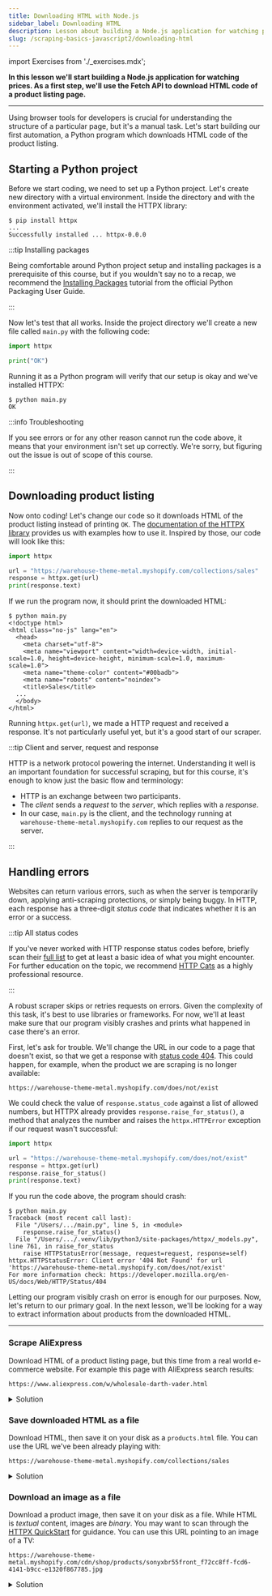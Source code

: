 ```yaml
---
title: Downloading HTML with Node.js
sidebar_label: Downloading HTML
description: Lesson about building a Node.js application for watching prices. Using the Fetch API to download HTML code of a product listing page.
slug: /scraping-basics-javascript2/downloading-html
---
```


import Exercises from './_exercises.mdx';

**In this lesson we'll start building a Node.js application for watching prices. As a first step, we'll use the Fetch API to download HTML code of a product listing page.**

---

Using browser tools for developers is crucial for understanding the structure of a particular page, but it's a manual task. Let's start building our first automation, a Python program which downloads HTML code of the product listing.

## Starting a Python project

Before we start coding, we need to set up a Python project. Let's create new directory with a virtual environment. Inside the directory and with the environment activated, we'll install the HTTPX library:

```text
$ pip install httpx
...
Successfully installed ... httpx-0.0.0
```

:::tip Installing packages

Being comfortable around Python project setup and installing packages is a prerequisite of this course, but if you wouldn't say no to a recap, we recommend the [Installing Packages](https://packaging.python.org/en/latest/tutorials/installing-packages/) tutorial from the official Python Packaging User Guide.

:::

Now let's test that all works. Inside the project directory we'll create a new file called `main.py` with the following code:

```py
import httpx

print("OK")
```

Running it as a Python program will verify that our setup is okay and we've installed HTTPX:

```text
$ python main.py
OK
```

:::info Troubleshooting

If you see errors or for any other reason cannot run the code above, it means that your environment isn't set up correctly. We're sorry, but figuring out the issue is out of scope of this course.

:::

## Downloading product listing

Now onto coding! Let's change our code so it downloads HTML of the product listing instead of printing `OK`. The [documentation of the HTTPX library](https://www.python-httpx.org/) provides us with examples how to use it. Inspired by those, our code will look like this:

```py
import httpx

url = "https://warehouse-theme-metal.myshopify.com/collections/sales"
response = httpx.get(url)
print(response.text)
```

If we run the program now, it should print the downloaded HTML:

```text
$ python main.py
<!doctype html>
<html class="no-js" lang="en">
  <head>
    <meta charset="utf-8">
    <meta name="viewport" content="width=device-width, initial-scale=1.0, height=device-height, minimum-scale=1.0, maximum-scale=1.0">
    <meta name="theme-color" content="#00badb">
    <meta name="robots" content="noindex">
    <title>Sales</title>
  ...
  </body>
</html>
```

Running `httpx.get(url)`, we made a HTTP request and received a response. It's not particularly useful yet, but it's a good start of our scraper.

:::tip Client and server, request and response

HTTP is a network protocol powering the internet. Understanding it well is an important foundation for successful scraping, but for this course, it's enough to know just the basic flow and terminology:

- HTTP is an exchange between two participants.
- The _client_ sends a _request_ to the _server_, which replies with a _response_.
- In our case, `main.py` is the client, and the technology running at `warehouse-theme-metal.myshopify.com` replies to our request as the server.

:::

## Handling errors

Websites can return various errors, such as when the server is temporarily down, applying anti-scraping protections, or simply being buggy. In HTTP, each response has a three-digit _status code_ that indicates whether it is an error or a success.

:::tip All status codes

If you've never worked with HTTP response status codes before, briefly scan their [full list](https://developer.mozilla.org/en-US/docs/Web/HTTP/Status) to get at least a basic idea of what you might encounter. For further education on the topic, we recommend [HTTP Cats](https://http.cat/) as a highly professional resource.

:::

A robust scraper skips or retries requests on errors. Given the complexity of this task, it's best to use libraries or frameworks. For now, we'll at least make sure that our program visibly crashes and prints what happened in case there's an error.

First, let's ask for trouble. We'll change the URL in our code to a page that doesn't exist, so that we get a response with [status code 404](https://developer.mozilla.org/en-US/docs/Web/HTTP/Status/404). This could happen, for example, when the product we are scraping is no longer available:

```text
https://warehouse-theme-metal.myshopify.com/does/not/exist
```

We could check the value of `response.status_code` against a list of allowed numbers, but HTTPX already provides `response.raise_for_status()`, a method that analyzes the number and raises the `httpx.HTTPError` exception if our request wasn't successful:

```py
import httpx

url = "https://warehouse-theme-metal.myshopify.com/does/not/exist"
response = httpx.get(url)
response.raise_for_status()
print(response.text)
```

If you run the code above, the program should crash:

```text
$ python main.py
Traceback (most recent call last):
  File "/Users/.../main.py", line 5, in <module>
    response.raise_for_status()
  File "/Users/.../.venv/lib/python3/site-packages/httpx/_models.py", line 761, in raise_for_status
    raise HTTPStatusError(message, request=request, response=self)
httpx.HTTPStatusError: Client error '404 Not Found' for url 'https://warehouse-theme-metal.myshopify.com/does/not/exist'
For more information check: https://developer.mozilla.org/en-US/docs/Web/HTTP/Status/404
```

Letting our program visibly crash on error is enough for our purposes. Now, let's return to our primary goal. In the next lesson, we'll be looking for a way to extract information about products from the downloaded HTML.

---

<Exercises />

### Scrape AliExpress

Download HTML of a product listing page, but this time from a real world e-commerce website. For example this page with AliExpress search results:

```text
https://www.aliexpress.com/w/wholesale-darth-vader.html
```

<details>
  <summary>Solution</summary>

  ```py
  import httpx

  url = "https://www.aliexpress.com/w/wholesale-darth-vader.html"
  response = httpx.get(url)
  response.raise_for_status()
  print(response.text)
  ```

</details>

### Save downloaded HTML as a file

Download HTML, then save it on your disk as a `products.html` file. You can use the URL we've been already playing with:

```text
https://warehouse-theme-metal.myshopify.com/collections/sales
```

<details>
  <summary>Solution</summary>

  Right in your Terminal or Command Prompt, you can create files by _redirecting output_ of command line programs:

  ```text
  python main.py > products.html
  ```

  If you want to use Python instead, it offers several ways how to create files. The solution below uses [pathlib](https://docs.python.org/3/library/pathlib.html):

  ```py
  import httpx
  from pathlib import Path

  url = "https://warehouse-theme-metal.myshopify.com/collections/sales"
  response = httpx.get(url)
  response.raise_for_status()
  Path("products.html").write_text(response.text)
  ```

</details>

### Download an image as a file

Download a product image, then save it on your disk as a file. While HTML is _textual_ content, images are _binary_. You may want to scan through the [HTTPX QuickStart](https://www.python-httpx.org/quickstart/) for guidance. You can use this URL pointing to an image of a TV:

```text
https://warehouse-theme-metal.myshopify.com/cdn/shop/products/sonyxbr55front_f72cc8ff-fcd6-4141-b9cc-e1320f867785.jpg
```

<details>
  <summary>Solution</summary>

  Python offers several ways how to create files. The solution below uses [pathlib](https://docs.python.org/3/library/pathlib.html):

  ```py
  from pathlib import Path
  import httpx

  url = "https://warehouse-theme-metal.myshopify.com/cdn/shop/products/sonyxbr55front_f72cc8ff-fcd6-4141-b9cc-e1320f867785.jpg"
  response = httpx.get(url)
  response.raise_for_status()
  Path("tv.jpg").write_bytes(response.content)
  ```

</details>
